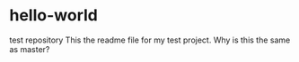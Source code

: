 # hello-world
test repository
This the readme file for my test project.
Why is this the same as master?
